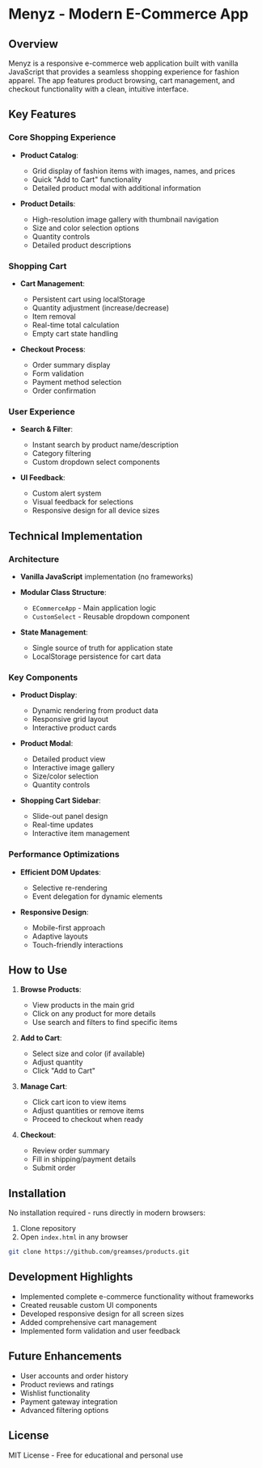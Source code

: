 # Menyz - Modern E-Commerce App

## Overview
Menyz is a responsive e-commerce web application built with vanilla JavaScript that provides a seamless shopping experience for fashion apparel. The app features product browsing, cart management, and checkout functionality with a clean, intuitive interface.

## Key Features

### Core Shopping Experience
- **Product Catalog**:
  - Grid display of fashion items with images, names, and prices
  - Quick "Add to Cart" functionality
  - Detailed product modal with additional information

- **Product Details**:
  - High-resolution image gallery with thumbnail navigation
  - Size and color selection options
  - Quantity controls
  - Detailed product descriptions

### Shopping Cart
- **Cart Management**:
  - Persistent cart using localStorage
  - Quantity adjustment (increase/decrease)
  - Item removal
  - Real-time total calculation
  - Empty cart state handling

- **Checkout Process**:
  - Order summary display
  - Form validation
  - Payment method selection
  - Order confirmation

### User Experience
- **Search & Filter**:
  - Instant search by product name/description
  - Category filtering
  - Custom dropdown select components

- **UI Feedback**:
  - Custom alert system
  - Visual feedback for selections
  - Responsive design for all device sizes

## Technical Implementation

### Architecture
- **Vanilla JavaScript** implementation (no frameworks)
- **Modular Class Structure**:
  - `ECommerceApp` - Main application logic
  - `CustomSelect` - Reusable dropdown component

- **State Management**:
  - Single source of truth for application state
  - LocalStorage persistence for cart data

### Key Components
- **Product Display**:
  - Dynamic rendering from product data
  - Responsive grid layout
  - Interactive product cards

- **Product Modal**:
  - Detailed product view
  - Interactive image gallery
  - Size/color selection
  - Quantity controls

- **Shopping Cart Sidebar**:
  - Slide-out panel design
  - Real-time updates
  - Interactive item management

### Performance Optimizations
- **Efficient DOM Updates**:
  - Selective re-rendering
  - Event delegation for dynamic elements

- **Responsive Design**:
  - Mobile-first approach
  - Adaptive layouts
  - Touch-friendly interactions

## How to Use

1. **Browse Products**:
   - View products in the main grid
   - Click on any product for more details
   - Use search and filters to find specific items

2. **Add to Cart**:
   - Select size and color (if available)
   - Adjust quantity
   - Click "Add to Cart"

3. **Manage Cart**:
   - Click cart icon to view items
   - Adjust quantities or remove items
   - Proceed to checkout when ready

4. **Checkout**:
   - Review order summary
   - Fill in shipping/payment details
   - Submit order

## Installation
No installation required - runs directly in modern browsers:
1. Clone repository
2. Open `index.html` in any browser

```bash
git clone https://github.com/greamses/products.git
```

## Development Highlights
- Implemented complete e-commerce functionality without frameworks
- Created reusable custom UI components
- Developed responsive design for all screen sizes
- Added comprehensive cart management
- Implemented form validation and user feedback

## Future Enhancements
- User accounts and order history
- Product reviews and ratings
- Wishlist functionality
- Payment gateway integration
- Advanced filtering options

## License
MIT License - Free for educational and personal use